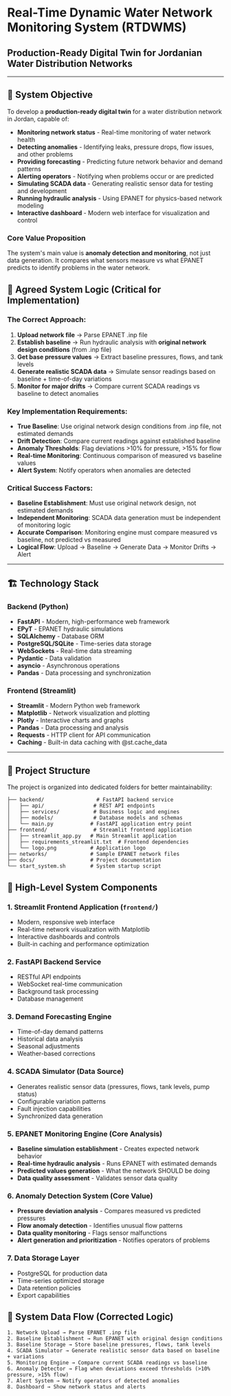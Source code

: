 # Real-Time Dynamic Water Network Monitoring System (RTDWMS)
## Production-Ready Digital Twin for Jordanian Water Distribution Networks

---

## 🎯 System Objective

To develop a **production-ready digital twin** for a water distribution network in Jordan, capable of:

* **Monitoring network status** - Real-time monitoring of water network health
* **Detecting anomalies** - Identifying leaks, pressure drops, flow issues, and other problems
* **Providing forecasting** - Predicting future network behavior and demand patterns
* **Alerting operators** - Notifying when problems occur or are predicted
* **Simulating SCADA data** - Generating realistic sensor data for testing and development
* **Running hydraulic analysis** - Using EPANET for physics-based network modeling
* **Interactive dashboard** - Modern web interface for visualization and control

### **Core Value Proposition**
The system's main value is **anomaly detection and monitoring**, not just data generation. It compares what sensors measure vs what EPANET predicts to identify problems in the water network.

## 🎯 **Agreed System Logic (Critical for Implementation)**

### **The Correct Approach:**
1. **Upload network file** → Parse EPANET .inp file
2. **Establish baseline** → Run hydraulic analysis with **original network design conditions** (from .inp file)
3. **Get base pressure values** → Extract baseline pressures, flows, and tank levels
4. **Generate realistic SCADA data** → Simulate sensor readings based on baseline + time-of-day variations
5. **Monitor for major drifts** → Compare current SCADA readings vs baseline to detect anomalies

### **Key Implementation Requirements:**
- **True Baseline**: Use original network design conditions from .inp file, not estimated demands
- **Drift Detection**: Compare current readings against established baseline
- **Anomaly Thresholds**: Flag deviations >10% for pressure, >15% for flow
- **Real-time Monitoring**: Continuous comparison of measured vs baseline values
- **Alert System**: Notify operators when anomalies are detected

### **Critical Success Factors:**
- **Baseline Establishment**: Must use original network design, not estimated demands
- **Independent Monitoring**: SCADA data generation must be independent of monitoring logic
- **Accurate Comparison**: Monitoring engine must compare measured vs baseline, not predicted vs measured
- **Logical Flow**: Upload → Baseline → Generate Data → Monitor Drifts → Alert

---

## 🏗️ Technology Stack

### Backend (Python)
- **FastAPI** - Modern, high-performance web framework
- **EPyT** - EPANET hydraulic simulations
- **SQLAlchemy** - Database ORM
- **PostgreSQL/SQLite** - Time-series data storage
- **WebSockets** - Real-time data streaming
- **Pydantic** - Data validation
- **asyncio** - Asynchronous operations
- **Pandas** - Data processing and synchronization

### Frontend (Streamlit)
- **Streamlit** - Modern Python web framework
- **Matplotlib** - Network visualization and plotting
- **Plotly** - Interactive charts and graphs
- **Pandas** - Data processing and analysis
- **Requests** - HTTP client for API communication
- **Caching** - Built-in data caching with @st.cache_data

---

## 📁 Project Structure

The project is organized into dedicated folders for better maintainability:

```
├── backend/                 # FastAPI backend service
│   ├── api/                # REST API endpoints
│   ├── services/           # Business logic and engines
│   ├── models/             # Database models and schemas
│   └── main.py            # FastAPI application entry point
├── frontend/               # Streamlit frontend application
│   ├── streamlit_app.py   # Main Streamlit application
│   ├── requirements_streamlit.txt  # Frontend dependencies
│   └── logo.png           # Application logo
├── networks/              # Sample EPANET network files
├── docs/                  # Project documentation
└── start_system.sh        # System startup script
```

## 🧩 High-Level System Components

### 1. **Streamlit Frontend Application** (`frontend/`)
- Modern, responsive web interface
- Real-time network visualization with Matplotlib
- Interactive dashboards and controls
- Built-in caching and performance optimization

### 2. **FastAPI Backend Service**
- RESTful API endpoints
- WebSocket real-time communication
- Background task processing
- Database management

### 3. **Demand Forecasting Engine**
- Time-of-day demand patterns
- Historical data analysis
- Seasonal adjustments
- Weather-based corrections

### 4. **SCADA Simulator** (Data Source)
- Generates realistic sensor data (pressures, flows, tank levels, pump status)
- Configurable variation patterns
- Fault injection capabilities
- Synchronized data generation

### 5. **EPANET Monitoring Engine** (Core Analysis)
- **Baseline simulation establishment** - Creates expected network behavior
- **Real-time hydraulic analysis** - Runs EPANET with estimated demands
- **Predicted values generation** - What the network SHOULD be doing
- **Data quality assessment** - Validates sensor data quality

### 6. **Anomaly Detection System** (Core Value)
- **Pressure deviation analysis** - Compares measured vs predicted pressures
- **Flow anomaly detection** - Identifies unusual flow patterns
- **Data quality monitoring** - Flags sensor malfunctions
- **Alert generation and prioritization** - Notifies operators of problems

### 7. **Data Storage Layer**
- PostgreSQL for production data
- Time-series optimized storage
- Data retention policies
- Export capabilities

## 🔄 System Data Flow (Corrected Logic)

```
1. Network Upload → Parse EPANET .inp file
2. Baseline Establishment → Run EPANET with original design conditions
3. Baseline Storage → Store baseline pressures, flows, tank levels
4. SCADA Simulator → Generate realistic sensor data based on baseline + variations
5. Monitoring Engine → Compare current SCADA readings vs baseline
6. Anomaly Detector → Flag when deviations exceed thresholds (>10% pressure, >15% flow)
7. Alert System → Notify operators of detected anomalies
8. Dashboard → Show network status and alerts
```

